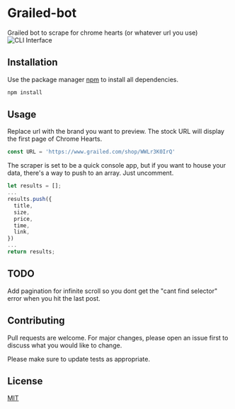 # Grailed-bot
Grailed bot to scrape for chrome hearts (or whatever url you use)   
![CLI Interface](https://user-images.githubusercontent.com/45861790/98693144-8c5bd700-2335-11eb-9d42-3118118dceca.png)

## Installation

Use the package manager [npm](https://npmjs.com) to install all dependencies.

```bash
npm install
```

## Usage
Replace url with the brand you want to preview. The stock URL will display the first page of Chrome Hearts.

```javascript
const URL = 'https://www.grailed.com/shop/WWLr3K0IrQ'
```

The scraper is set to be a quick console app, but if you want to house your data, there's a way to push to an array. Just uncomment.
```javascript
let results = [];
...
results.push({
  title,
  size,
  price,
  time,
  link,
})
...
return results;
```

## TODO   
Add pagination for infinite scroll so you dont get the "cant find selector" error when you hit the last post.

## Contributing
Pull requests are welcome. For major changes, please open an issue first to discuss what you would like to change.

Please make sure to update tests as appropriate.

## License
[MIT](https://choosealicense.com/licenses/mit/)

